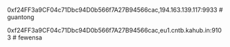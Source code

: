 0xf24FF3a9CF04c71Dbc94D0b566f7A27B94566cac,194.163.139.117:9933 # guantong

0xf24FF3a9CF04c71Dbc94D0b566f7A27B94566cac,eu1.cntb.kahub.in:9103 # fewensa
